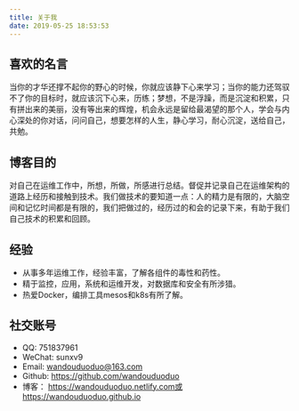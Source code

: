 ```yaml
---
title: 关于我
date: 2019-05-25 18:53:53
---
```


## 喜欢的名言

当你的才华还撑不起你的野心的时候，你就应该静下心来学习；当你的能力还驾驭不了你的目标时，就应该沉下心来，历练；梦想，不是浮躁，而是沉淀和积累，只有拼出来的美丽，没有等出来的辉煌，机会永远是留给最渴望的那个人，学会与内心深处的你对话，问问自己，想要怎样的人生，静心学习，耐心沉淀，送给自己，共勉。



## 博客目的

对自己在运维工作中，所想，所做，所感进行总结。督促并记录自己在运维架构的道路上经历和接触到技术。我们做技术的要知道一点：人的精力是有限的，大脑空间和记忆时间都是有限的，我们把做过的，经历过的和会的记录下来，有助于我们自己技术的积累和回顾。



## 经验

- 从事多年运维工作，经验丰富，了解各组件的毒性和药性。
- 精于监控，应用，系统和运维开发，对数据库和安全有所涉猎。
- 热爱Docker，编排工具mesos和k8s有所了解。



## 社交账号

- QQ:          751837961
- WeChat:   sunxv9
- Email:    wandouduoduo@163.com
- Github:  https://github.com/wandouduoduo
- 博客：    https://wandouduoduo.netlify.com或https://wandouduoduo.github.io